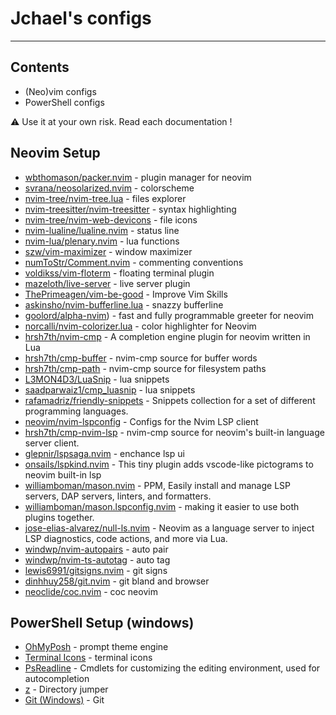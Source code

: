 # Jchael's configs
---

## Contents
- (Neo)vim configs
- PowerShell configs

⚠️ Use it at your own risk. Read each documentation !

## Neovim Setup
- [wbthomason/packer.nvim](https://github.com/wbthomason/packer.nvim) - plugin manager for neovim
- [svrana/neosolarized.nvim](https://github.com/svrana/neosolarized.nvim) - colorscheme
- [nvim-tree/nvim-tree.lua](https://github.com/nvim-tree/nvim-tree.lua) - files explorer
- [nvim-treesitter/nvim-treesitter](https://github.com/nvim-treesitter/nvim-treesitter) - syntax highlighting
- [nvim-tree/nvim-web-devicons](https://github.com/nvim-tree/nvim-web-devicons) - file icons
- [nvim-lualine/lualine.nvim](https://github.com/nvim-lualine/lualine.nvim) - status line
- [nvim-lua/plenary.nvim](https://github.com/nvim-lua/plenary.nvim) - lua functions 
- [szw/vim-maximizer](https://github.com/szw/vim-maximizer) - window maximizer
- [numToStr/Comment.nvim](https://github.com/numToStr/Comment.nvim) - commenting conventions
- [voldikss/vim-floterm](https://github.com/voldikss/vim-floaterm) - floating terminal plugin
- [mazeloth/live-server](https://github.com/manzeloth/live-server) - live server plugin
- [ThePrimeagen/vim-be-good](https://github.com/ThePrimeagen/vim-be-good) - Improve Vim Skills
- [askinsho/nvim-bufferline.lua](https://github.com/akinsho/bufferline.nvim) - snazzy bufferline
- [goolord/alpha-nvim](https://github.com/goolord/alpha-nvim)) - fast and fully programmable greeter for neovim
- [norcalli/nvim-colorizer.lua](https://github.com/norcalli/nvim-colorizer.lua) - color highlighter for Neovim 
- [hrsh7th/nvim-cmp](https://github.com/hrsh7th/nvim-cmp) - A completion engine plugin for neovim written in Lua
- [hrsh7th/cmp-buffer](https://github.com/hrsh7th/cmp-buffer) - nvim-cmp source for buffer words
- [hrsh7th/cmp-path](https://github.com/hrsh7th/cmp-path) - nvim-cmp source for filesystem paths
- [L3MON4D3/LuaSnip](https://github.com/L3MON4D3/LuaSnip) - lua snippets
- [saadparwaiz1/cmp_luasnip](https://github.com/saadparwaiz1/cmp_luasnip) - lua snippets
- [rafamadriz/friendly-snippets](https://github.com/rafamadriz/friendly-snippets) - Snippets collection for a set of different programming languages.
- [neovim/nvim-lspconfig](https://github.com/neovim/nvim-lspconfig) - Configs for the Nvim LSP client 
- [hrsh7th/cmp-nvim-lsp](https://github.com/hrsh7th/cmp-nvim-lsp) - nvim-cmp source for neovim's built-in language server client.
- [glepnir/lspsaga.nvim](https://github.com/nvimdev/lspsaga.nvim) - enchance lsp ui
- [onsails/lspkind.nvim](https://github.com/onsails/lspkind.nvim) - This tiny plugin adds vscode-like pictograms to neovim built-in lsp
- [williamboman/mason.nvim](https://github.com/williamboman/mason.nvim) - PPM, Easily install and manage LSP servers, DAP servers, linters, and formatters.
- [williamboman/mason.lspconfig.nvim](https://github.com/williamboman/mason-lspconfig.nvim) - making it easier to use both plugins together.
- [jose-elias-alvarez/null-ls.nvim](https://github.com/jose-elias-alvarez/null-ls.nvim) - Neovim as a language server to inject LSP diagnostics, code actions, and more via Lua.
- [windwp/nvim-autopairs](https://github.com/windwp/nvim-autopairs) - auto pair
- [windwp/nvim-ts-autotag](https://github.com/windwp/nvim-ts-autotag) - auto tag
- [lewis6991/gitsigns.nvim](https://github.com/lewis6991/gitsigns.nvim) - git signs
- [dinhhuy258/git.nvim](https://github.com/dinhhuy258/git.nvim) - git bland and browser
- [neoclide/coc.nvim](https://github.com/neoclide/coc.nvim) - coc neovim

## PowerShell Setup (windows)
- [OhMyPosh](https://ohmyposh.dev/) - prompt theme engine
- [Terminal Icons](https://github.com/devblackops/Terminal-Icons) - terminal icons
- [PsReadline](https://learn.microsoft.com/en-us/powershell/module/psreadline/?view=powershell-7.3) - Cmdlets for customizing the editing environment, used for autocompletion
- [z](https://www.powershellgallery.com/packages/z/1.1.13) - Directory jumper
- [Git (Windows)](https://gitforwindows.org/) - Git
